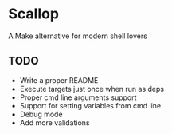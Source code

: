 # Scallop

A Make alternative for modern shell lovers

## TODO

 - Write a proper README
 - Execute targets just once when run as deps
 - Proper cmd line arguments support
 - Support for setting variables from cmd line
 - Debug mode
 - Add more validations
